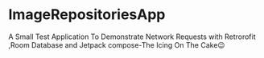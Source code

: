 # ImageRepositoriesApp
A Small Test Application To Demonstrate Network Requests with Retrorofit ,Room Database and Jetpack compose-The Icing On The Cake😉
